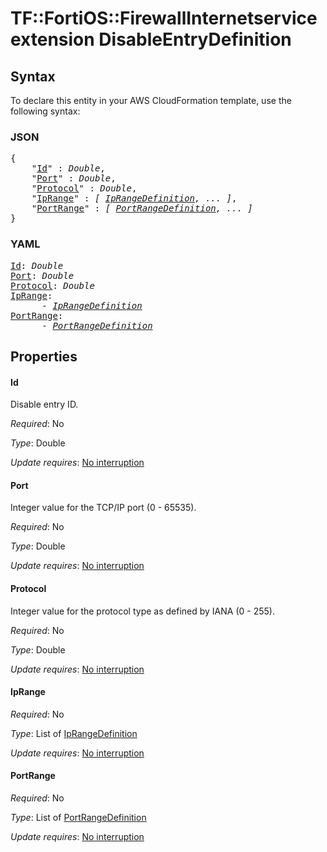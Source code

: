 # TF::FortiOS::FirewallInternetserviceextension DisableEntryDefinition

## Syntax

To declare this entity in your AWS CloudFormation template, use the following syntax:

### JSON

<pre>
{
    "<a href="#id" title="Id">Id</a>" : <i>Double</i>,
    "<a href="#port" title="Port">Port</a>" : <i>Double</i>,
    "<a href="#protocol" title="Protocol">Protocol</a>" : <i>Double</i>,
    "<a href="#iprange" title="IpRange">IpRange</a>" : <i>[ <a href="iprangedefinition.md">IpRangeDefinition</a>, ... ]</i>,
    "<a href="#portrange" title="PortRange">PortRange</a>" : <i>[ <a href="portrangedefinition.md">PortRangeDefinition</a>, ... ]</i>
}
</pre>

### YAML

<pre>
<a href="#id" title="Id">Id</a>: <i>Double</i>
<a href="#port" title="Port">Port</a>: <i>Double</i>
<a href="#protocol" title="Protocol">Protocol</a>: <i>Double</i>
<a href="#iprange" title="IpRange">IpRange</a>: <i>
      - <a href="iprangedefinition.md">IpRangeDefinition</a></i>
<a href="#portrange" title="PortRange">PortRange</a>: <i>
      - <a href="portrangedefinition.md">PortRangeDefinition</a></i>
</pre>

## Properties

#### Id

Disable entry ID.

_Required_: No

_Type_: Double

_Update requires_: [No interruption](https://docs.aws.amazon.com/AWSCloudFormation/latest/UserGuide/using-cfn-updating-stacks-update-behaviors.html#update-no-interrupt)

#### Port

Integer value for the TCP/IP port (0 - 65535).

_Required_: No

_Type_: Double

_Update requires_: [No interruption](https://docs.aws.amazon.com/AWSCloudFormation/latest/UserGuide/using-cfn-updating-stacks-update-behaviors.html#update-no-interrupt)

#### Protocol

Integer value for the protocol type as defined by IANA (0 - 255).

_Required_: No

_Type_: Double

_Update requires_: [No interruption](https://docs.aws.amazon.com/AWSCloudFormation/latest/UserGuide/using-cfn-updating-stacks-update-behaviors.html#update-no-interrupt)

#### IpRange

_Required_: No

_Type_: List of <a href="iprangedefinition.md">IpRangeDefinition</a>

_Update requires_: [No interruption](https://docs.aws.amazon.com/AWSCloudFormation/latest/UserGuide/using-cfn-updating-stacks-update-behaviors.html#update-no-interrupt)

#### PortRange

_Required_: No

_Type_: List of <a href="portrangedefinition.md">PortRangeDefinition</a>

_Update requires_: [No interruption](https://docs.aws.amazon.com/AWSCloudFormation/latest/UserGuide/using-cfn-updating-stacks-update-behaviors.html#update-no-interrupt)

